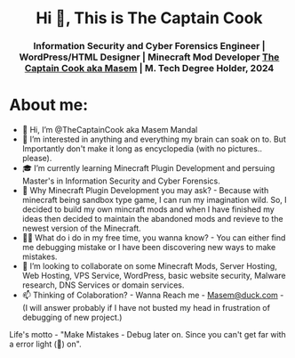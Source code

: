 <h1 align="center">Hi 👋, This is The Captain Cook</h1>
<h3 align="center"> Information Security and Cyber Forensics Engineer | WordPress/HTML Designer | Minecraft Mod Developer <a href="https://github.com/TheCaptainCook" target="blank">The Captain Cook aka Masem</a> | M. Tech Degree Holder, 2024</h3>

<h1 align="left">About me:</h1>

- 👋 Hi, I’m @TheCaptainCook aka Masem Mandal
- 👀 I’m interested in anything and everything my brain can soak on to. But Importantly don't make it long as encyclopedia (with no pictures.. please).
- 🎓 I’m currently learning Minecraft Plugin Development and persuing Master's in Information Security and Cyber Forensics.
- 🌱 Why Minecraft Plugin Development you may ask? - Because with minecraft being sandbox type game, I can run my imagination wild. So, I decided to build my own  mincraft mods and when I have finished my ideas then decided to maintain the abandoned mods and revieve to the newest version of the Minecraft.
- 🏄‍♂️ What do i do in my free time, you wanna know? - You can either find me debugging mistake or I have been discovering new ways to make mistakes. 
- 🤝 I’m looking to collaborate on some Minecraft Mods, Server Hosting, Web Hosting, VPS Service, WordPress, basic website security, Malware research, DNS Services or domain services. 
- 📫 Thinking of Colaboration? - Wanna Reach me - Masem@duck.com - (I will answer probably if I have not busted my head in frustration of debugging of new project.)

Life's motto - "Make Mistakes - Debug later on. Since you can't get far with a error light (🔴) on".

<!---
TheCaptainCook is a ✨ special ✨ repository because its `README.md` (this file) appears on your GitHub profile.
You can click the Preview link to take a look at your changes.
--->
